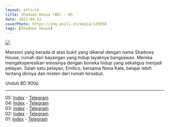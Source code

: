 ```yaml
---
layout: article
title: Shadows House (BD) - 05
date: 2022-04-22
coverPhoto: https://img.anili.st/media/125038
tags: [Shadows House]
---
```


![](https://img.anili.st/media/125038)

Mansion yang berada di atas bukit yang dikenal dengan nama Shadows House, rumah dari bayangan yang hidup layaknya bangsawan. Mereka mengeksperesikan emosinya dengan boneka hidup yang sekaligus menjadi pelayan. Salah satu pelayan, Emilico, bersama Nona Kate, belajar lebih tentang dirinya dan misteri dari rumah tersebut.

Unduh BD 900p

---
05: [Index](https://proyek.a-1ddl.workers.dev/0:/Musim%20Semi%202021/%5BBD%5D/%5BA-1%5D%20Shadows%20House%20%5BBD%5D%5Bx265%20900p%5D%5BTrueHD%5D/%5BA-1%5D%20Shadows%20House%20-%2005%20%5BBD%5D%5Bx265%20900p%5D%5BTrueHD%5D%5B91A2CD96%5D.mkv) - [Telegram](https://t.me/a1fansubweeklies/70)
<br>
04: [Index](https://proyek.a-1ddl.workers.dev/0:/Musim%20Semi%202021/%5BBD%5D/%5BA-1%5D%20Shadows%20House%20%5BBD%5D%5Bx265%20900p%5D%5BTrueHD%5D/%5BA-1%5D%20Shadows%20House%20-%2004v2%20%5BBD%5D%5Bx265%20900p%5D%5BTrueHD%5D%5BC0FB2780%5D.mkv) - [Telegram](https://t.me/a1fansubweeklies/69)
<br>
03: [Index](https://proyek.a-1ddl.workers.dev/0:/Musim%20Semi%202021/%5BBD%5D/%5BA-1%5D%20Shadows%20House%20%5BBD%5D%5Bx265%20900p%5D%5BTrueHD%5D/%5BA-1%5D%20Shadows%20House%20-%2003%20%5BBD%5D%5Bx265%20900p%5D%5BTrueHD%5D%5B1F8EC0E7%5D.mkv) - [Telegram](https://t.me/a1fansubweeklies/63)
<br>
02: [Index](https://proyek.a-1ddl.workers.dev/0:/Musim%20Semi%202021/%5BBD%5D/%5BA-1%5D%20Shadows%20House%20%5BBD%5D%5Bx265%20900p%5D%5BTrueHD%5D/%5BA-1%5D%20Shadows%20House%20-%2002v2%20%5BBD%5D%5Bx265%20900p%5D%5BTrueHD%5D%5BDB67B4FE%5D.mkv) - [Telegram](https://t.me/a1fansubweeklies/62)
<br>
01: [Index](https://proyek.a-1ddl.workers.dev/0:/Musim%20Semi%202021/%5BBD%5D/%5BA-1%5D%20Shadows%20House%20%5BBD%5D%5Bx265%20900p%5D%5BTrueHD%5D/%5BA-1%5D%20Shadows%20House%20-%2001v3%20%5BBD%5D%5Bx265%20900p%5D%5BTrueHD%5D%5BB9D9D568%5D.mkv) - [Telegram](https://t.me/a1fansubweeklies/58)
